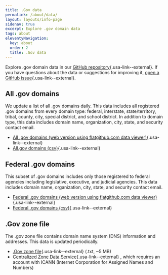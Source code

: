 ```yaml
---
title: .Gov data
permalink: /about/data/
layout: layouts/info-page
sidenav: true
excerpt: Explore .gov domain data
tags: about
eleventyNavigation:
  key: about
  order: 2
  title: .Gov data
---
```

  

Explore .gov domain data in our [GitHub repository](https://github.com/cisagov/dotgov-data/){.usa-link--external}. If you have questions about the data or suggestions for improving it, [open a GitHub issue](https://github.com/cisagov/dotgov-data/issues){.usa-link--external}.

## All .gov domains

We update a list of all .gov domains daily. This data includes all registered .gov domains from every domain type: federal, interstate, state/territory, tribal, county, city, special district, and school district. In addition to domain type, this data includes domain name, organization, city, state, and security contact email.

- [All .gov domains (web version using flatgithub.com data viewer)](https://flatgithub.com/cisagov/dotgov-data/blob/main/?filename=current-full.csv&sha=f4ab2336715a72522888b63b5ff92baf7c5a3a86){.usa-link--external}
- [All.gov domains (csv)](https://raw.githubusercontent.com/cisagov/dotgov-data/main/current-full.csv){.usa-link--external}

## Federal .gov domains

This subset of .gov domains includes only those registered to federal agencies including legislative, executive, and judicial agencies. This data includes domain name, organization, city, state, and security contact email.

- [Federal .gov domains (web version using flatgithub.com data viewer)](https://flatgithub.com/cisagov/dotgov-data/blob/main/?filename=current-federal.csv){.usa-link--external}
- [Federal .gov domains (csv)](https://raw.githubusercontent.com/cisagov/dotgov-data/main/current-federal.csv){.usa-link--external}

## .Gov zone file

The .gov zone file contains domain name system (DNS) information and addresses. This data is updated periodically.

- [.Gov zone file](https://raw.githubusercontent.com/cisagov/dotgov-data/main/gov.txt){.usa-link--external} (.txt, ~5 MB)
- [Centralized Zone Data Service](https://czds.icann.org/home){.usa-link--external} , which requires an account with ICANN (Internet Corporation for Assigned Names and Numbers)
